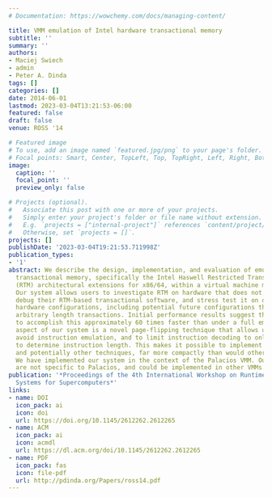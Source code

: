 ```yaml
---
# Documentation: https://wowchemy.com/docs/managing-content/

title: VMM emulation of Intel hardware transactional memory
subtitle: ''
summary: ''
authors:
- Maciej Swiech
- admin
- Peter A. Dinda
tags: []
categories: []
date: 2014-06-01
lastmod: 2023-03-04T13:21:53-06:00
featured: false
draft: false
venue: ROSS '14

# Featured image
# To use, add an image named `featured.jpg/png` to your page's folder.
# Focal points: Smart, Center, TopLeft, Top, TopRight, Left, Right, BottomLeft, Bottom, BottomRight.
image:
  caption: ''
  focal_point: ''
  preview_only: false

# Projects (optional).
#   Associate this post with one or more of your projects.
#   Simply enter your project's folder or file name without extension.
#   E.g. `projects = ["internal-project"]` references `content/project/deep-learning/index.md`.
#   Otherwise, set `projects = []`.
projects: []
publishDate: '2023-03-04T19:21:53.711998Z'
publication_types:
- '1'
abstract: We describe the design, implementation, and evaluation of emulated hardware
  transactional memory, specifically the Intel Haswell Restricted Transactional Memory
  (RTM) architectural extensions for x86/64, within a virtual machine monitor (VMM).
  Our system allows users to investigate RTM on hardware that does not provide it,
  debug their RTM-based transactional software, and stress test it on diverse emulated
  hardware configurations, including potential future configurations that might support
  arbitrary length transactions. Initial performance results suggest that we are able
  to accomplish this approximately 60 times faster than under a full emulator. A noteworthy
  aspect of our system is a novel page-flipping technique that allows us to completely
  avoid instruction emulation, and to limit instruction decoding to only that necessary
  to determine instruction length. This makes it possible to implement RTM emulation,
  and potentially other techniques, far more compactly than would otherwise be possible.
  We have implemented our system in the context of the Palacios VMM. Our techniques
  are not specific to Palacios, and could be implemented in other VMMs.
publication: '*Proceedings of the 4th International Workshop on Runtime and Operating
  Systems for Supercomputers*'
links:
- name: DOI
  icon_pack: ai
  icon: doi
  url: https://doi.org/10.1145/2612262.2612265
- name: ACM
  icon_pack: ai
  icon: acmdl
  url: https://dl.acm.org/doi/10.1145/2612262.2612265
- name: PDF
  icon_pack: fas
  icon: file-pdf
  url: http://pdinda.org/Papers/ross14.pdf
---
```

